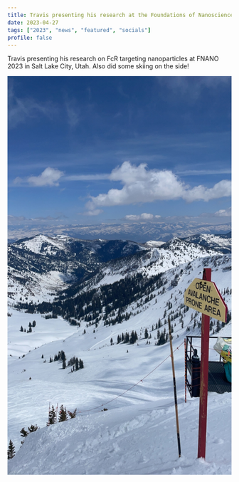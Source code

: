 ```yaml
---
title: Travis presenting his research at the Foundations of Nanoscience conference
date: 2023-04-27
tags: ["2023", "news", "featured", "socials"]
profile: false
---
```


Travis presenting his research on FcR targeting nanoparticles at FNANO 2023 in Salt Lake City, Utah. Also did some skiing on the side!

![screen reader text](IMG_8774.JPG)

